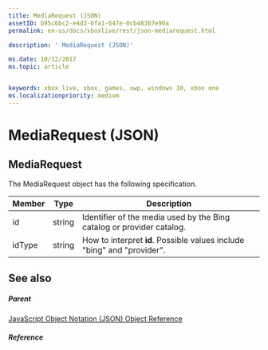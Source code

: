 ```yaml
---
title: MediaRequest (JSON)
assetID: b95c6bc2-e4d3-6fa1-647e-0cb48307e90a
permalink: en-us/docs/xboxlive/rest/json-mediarequest.html

description: ' MediaRequest (JSON)'

ms.date: 10/12/2017
ms.topic: article


keywords: xbox live, xbox, games, uwp, windows 10, xbox one
ms.localizationpriority: medium
---
```



# MediaRequest (JSON)
 
<a id="ID4EO"></a>

 
## MediaRequest
 
The MediaRequest object has the following specification.
 
| Member| Type| Description| 
| --- | --- | --- | 
| id| string| Identifier of the media used by the Bing catalog or provider catalog.| 
| idType| string| How to interpret <b>id</b>. Possible values include "bing" and "provider".| 
  
<a id="ID4E2B"></a>

 
## See also
 
<a id="ID4E4B"></a>

 
##### Parent 

[JavaScript Object Notation (JSON) Object Reference](atoc-xboxlivews-reference-json.md)

  
<a id="ID4EJC"></a>

 
##### Reference   